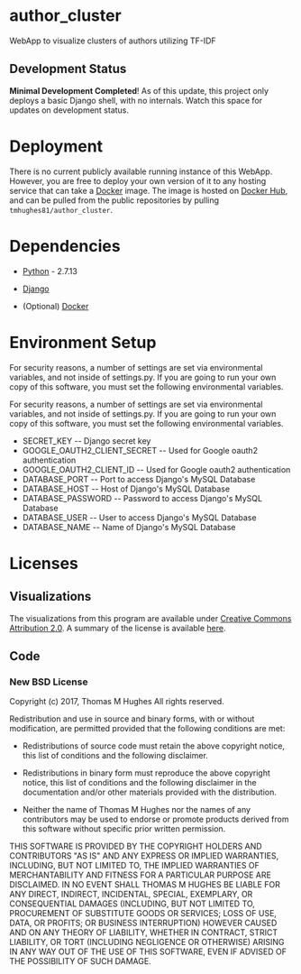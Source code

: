 # author_cluster
WebApp to visualize clusters of authors utilizing TF-IDF

## Development Status
**Minimal Development Completed**!  As of this update, this project only deploys
a basic Django shell, with no internals.  Watch this space for updates on
development status.

# Deployment
There is no current publicly available running instance of this WebApp.  However, you
are free to deploy your own version of it to any hosting service that can take a
[Docker](https://www.docker.com) image.  The image is hosted on
[Docker Hub](https://hub.docker.com/r/tmhughes81/author_cluster/), and can be pulled
from the public repositories by pulling `tmhughes81/author_cluster`.

# Dependencies

* [Python](https://www.python.org/downloads/release/python-2713/) - 2.7.13

* [Django](https://www.djangoproject.com)

* (Optional) [Docker](https://www.docker.com)

# Environment Setup
For security reasons, a number of settings are set via environmental variables, and not
inside of settings.py.  If you are going to run your own copy of this software, you must
set the following environmental variables.


For security reasons, a number of settings are set via environmental variables, and not
inside of settings.py.  If you are going to run your own copy of this software, you must
set the following environmental variables.

* SECRET_KEY -- Django secret key
* GOOGLE_OAUTH2_CLIENT_SECRET -- Used for Google oauth2 authentication
* GOOGLE_OAUTH2_CLIENT_ID -- Used for Google oauth2 authentication
* DATABASE_PORT -- Port to access Django's MySQL Database
* DATABASE_HOST -- Host of Django's MySQL Database
* DATABASE_PASSWORD -- Password to access Django's MySQL Database
* DATABASE_USER -- User to access Django's MySQL Database
* DATABASE_NAME -- Name of Django's MySQL Database

# Licenses
## Visualizations
The visualizations from this program are available under 
[Creative Commons Attribution 2.0](https://creativecommons.org/licenses/by/2.0/legalcode).
A summary of the license is available [here](https://creativecommons.org/licenses/by/2.0/).

## Code
### New BSD License

Copyright (c) 2017, Thomas M Hughes
All rights reserved.

Redistribution and use in source and binary forms, with or without
modification, are permitted provided that the following conditions are met:

* Redistributions of source code must retain the above copyright notice, this list of 
conditions and the following disclaimer.

* Redistributions in binary form must reproduce the above copyright notice, this list 
of conditions and the following disclaimer in the documentation and/or other materials 
provided with the distribution.

* Neither the name of Thomas M Hughes nor the names of any contributors may be used to 
endorse or promote products derived from this software without specific prior written permission.

THIS SOFTWARE IS PROVIDED BY THE COPYRIGHT HOLDERS AND CONTRIBUTORS "AS IS" AND
ANY EXPRESS OR IMPLIED WARRANTIES, INCLUDING, BUT NOT LIMITED TO, THE IMPLIED
WARRANTIES OF MERCHANTABILITY AND FITNESS FOR A PARTICULAR PURPOSE ARE
DISCLAIMED. IN NO EVENT SHALL THOMAS M HUGHES BE LIABLE FOR ANY
DIRECT, INDIRECT, INCIDENTAL, SPECIAL, EXEMPLARY, OR CONSEQUENTIAL DAMAGES
(INCLUDING, BUT NOT LIMITED TO, PROCUREMENT OF SUBSTITUTE GOODS OR SERVICES;
LOSS OF USE, DATA, OR PROFITS; OR BUSINESS INTERRUPTION) HOWEVER CAUSED AND
ON ANY THEORY OF LIABILITY, WHETHER IN CONTRACT, STRICT LIABILITY, OR TORT
(INCLUDING NEGLIGENCE OR OTHERWISE) ARISING IN ANY WAY OUT OF THE USE OF THIS
SOFTWARE, EVEN IF ADVISED OF THE POSSIBILITY OF SUCH DAMAGE.
